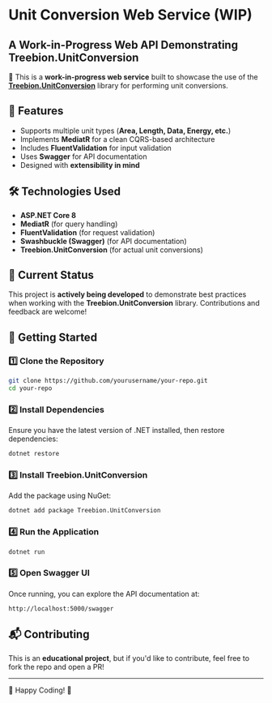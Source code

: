# Unit Conversion Web Service (WIP)

## A Work-in-Progress Web API Demonstrating Treebion.UnitConversion

🚀 This is a **work-in-progress web service** built to showcase the use of the **[Treebion.UnitConversion](https://www.nuget.org/packages/Treebion.UnitConversion/)** library for performing unit conversions.

## 📌 Features
- Supports multiple unit types (**Area, Length, Data, Energy, etc.**)
- Implements **MediatR** for a clean CQRS-based architecture
- Includes **FluentValidation** for input validation
- Uses **Swagger** for API documentation
- Designed with **extensibility in mind**

## 🛠 Technologies Used
- **ASP.NET Core 8**
- **MediatR** (for query handling)
- **FluentValidation** (for request validation)
- **Swashbuckle (Swagger)** (for API documentation)
- **Treebion.UnitConversion** (for actual unit conversions)

## 🚧 Current Status
This project is **actively being developed** to demonstrate best practices when working with the **Treebion.UnitConversion** library. Contributions and feedback are welcome!

## 📖 Getting Started

### 1️⃣ Clone the Repository
```sh
git clone https://github.com/yourusername/your-repo.git
cd your-repo
```

### 2️⃣ Install Dependencies
Ensure you have the latest version of .NET installed, then restore dependencies:
```sh
dotnet restore
```

### 3️⃣ Install Treebion.UnitConversion
Add the package using NuGet:
```sh
dotnet add package Treebion.UnitConversion
```

### 4️⃣ Run the Application
```sh
dotnet run
```

### 5️⃣ Open Swagger UI
Once running, you can explore the API documentation at:
```
http://localhost:5000/swagger
```

## 📬 Contributing
This is an **educational project**, but if you'd like to contribute, feel free to fork the repo and open a PR!

---

🚀 Happy Coding! 🎯

